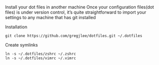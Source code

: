 Install your dot files in another machine
Once your configuration files(dot files) is under version control, it’s quite straightforward to import your settings to any machine that has git installed

Installation

    git clone https://github.com/gregjlee/dotfiles.git ~/.dotfiles


Create symlinks

    ln -s ~/.dotfiles/zshrc ~/.zshrc
    ln -s ~/.dotfiles/vimrc ~/.vimrc
